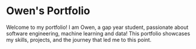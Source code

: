 # Owen's Portfolio

Welcome to my portfolio! I am Owen, a gap year student, passionate about software engineering, machine learning and data! This portfolio showcases my skills, projects, and the journey that led me to this point.

